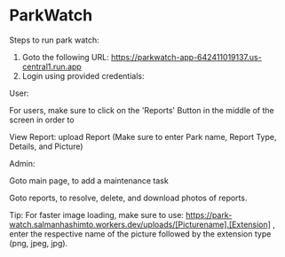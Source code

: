# ParkWatch

Steps to run park watch:

1. Goto the following URL: https://parkwatch-app-642411019137.us-central1.run.app
2. Login using provided credentials:

User: 

For users, make sure to click on the 'Reports' Button in the middle of the screen in order to

View Report: upload Report (Make sure to enter Park name, Report Type, Details, and Picture)

Admin:

Goto main page, to add a maintenance task

Goto reports, to resolve, delete, and download photos of reports.


Tip: For faster image loading, make sure to use: https://park-watch.salmanhashimto.workers.dev/uploads/[Picturename].[Extension] , enter the respective name of the picture followed by the extension type (png, jpeg, jpg).
